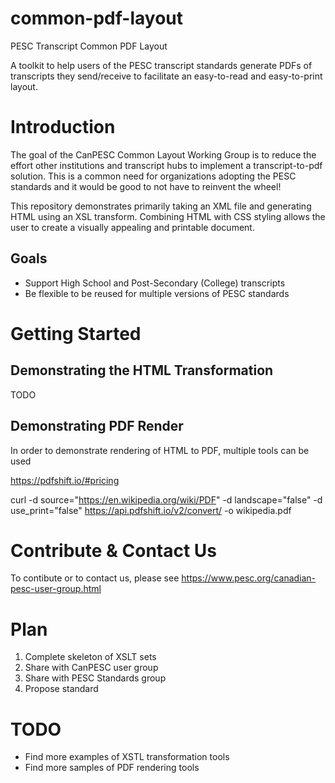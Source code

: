 # common-pdf-layout
PESC Transcript Common PDF Layout

A toolkit to help users of the PESC transcript standards generate PDFs of transcripts they send/receive to facilitate an easy-to-read and easy-to-print layout.

# Introduction 
The goal of the CanPESC Common Layout Working Group is to reduce the effort other institutions and transcript hubs to implement a transcript-to-pdf solution.  This is a common need for organizations adopting the PESC standards and it would be good to not have to reinvent the wheel!

This repository demonstrates primarily taking an XML file and generating HTML using an XSL transform.  Combining HTML with CSS styling allows the user to create a visually appealing and printable document.

## Goals

- Support High School and Post-Secondary (College) transcripts
- Be flexible to be reused for multiple versions of PESC standards

# Getting Started

## Demonstrating the HTML Transformation

TODO

## Demonstrating PDF Render

In order to demonstrate rendering of HTML to PDF, multiple tools can be used

https://pdfshift.io/#pricing

curl -d source="https://en.wikipedia.org/wiki/PDF" -d landscape="false" -d use_print="false" https://api.pdfshift.io/v2/convert/ -o wikipedia.pdf

# Contribute & Contact Us
To contibute or to contact us, please see https://www.pesc.org/canadian-pesc-user-group.html

# Plan

1. Complete skeleton of XSLT sets
2. Share with CanPESC user group
3. Share with PESC Standards group
4. Propose standard

# TODO
- Find more examples of XSTL transformation tools
- Find more samples of PDF rendering tools
